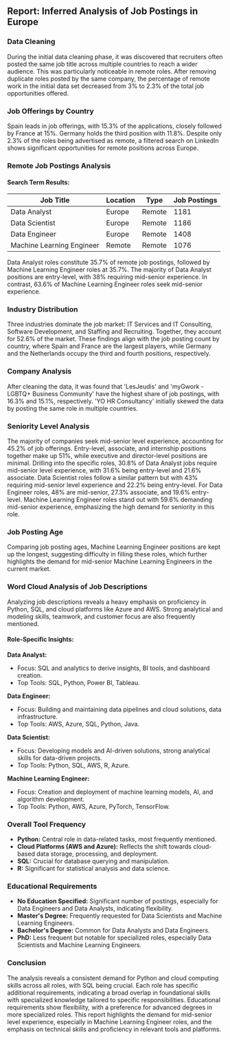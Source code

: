 ## Report: Inferred Analysis of Job Postings in Europe

### Data Cleaning
During the initial data cleaning phase, it was discovered that recruiters often posted the same job title across multiple countries to reach a wider audience. This was particularly noticeable in remote roles. After removing duplicate roles posted by the same company, the percentage of remote work in the initial data set decreased from 3% to 2.3% of the total job opportunities offered.

### Job Offerings by Country
Spain leads in job offerings, with 15.3% of the applications, closely followed by France at 15%. Germany holds the third position with 11.8%. Despite only 2.3% of the roles being advertised as remote, a filtered search on LinkedIn shows significant opportunities for remote positions across Europe.

### Remote Job Postings Analysis

#### Search Term Results:
| Job Title                | Location | Type   | Job Postings |
|--------------------------|----------|--------|--------------|
| Data Analyst             | Europe   | Remote | 1181         |
| Data Scientist           | Europe   | Remote | 1186         |
| Data Engineer            | Europe   | Remote | 1408         |
| Machine Learning Engineer| Remote   | Remote | 1076         |

Data Analyst roles constitute 35.7% of remote job postings, followed by Machine Learning Engineer roles at 35.7%. The majority of Data Analyst positions are entry-level, with 38% requiring mid-senior experience. In contrast, 63.6% of Machine Learning Engineer roles seek mid-senior experience.

### Industry Distribution
Three industries dominate the job market: IT Services and IT Consulting, Software Development, and Staffing and Recruiting. Together, they account for 52.6% of the market. These findings align with the job posting count by country, where Spain and France are the largest players, while Germany and the Netherlands occupy the third and fourth positions, respectively.

### Company Analysis
After cleaning the data, it was found that 'LesJeudis' and 'myGwork - LGBTQ+ Business Community' have the highest share of job postings, with 16.3% and 15.1%, respectively. 'YO HR Consultancy' initially skewed the data by posting the same role in multiple countries.

### Seniority Level Analysis
The majority of companies seek mid-senior level experience, accounting for 45.2% of job offerings. Entry-level, associate, and internship positions together make up 51%, while executive and director-level positions are minimal. Drilling into the specific roles, 30.8% of Data Analyst jobs require mid-senior level experience, with 31.6% being entry-level and 21.6% associate. Data Scientist roles follow a similar pattern but with 43% requiring mid-senior level experience and 22.2% being entry-level. For Data Engineer roles, 48% are mid-senior, 27.3% associate, and 19.6% entry-level. Machine Learning Engineer roles stand out with 59.6% demanding mid-senior experience, emphasizing the high demand for seniority in this role.

### Job Posting Age
Comparing job posting ages, Machine Learning Engineer positions are kept up the longest, suggesting difficulty in filling these roles, which further highlights the demand for mid-senior Machine Learning Engineers in the current market.

### Word Cloud Analysis of Job Descriptions
Analyzing job descriptions reveals a heavy emphasis on proficiency in Python, SQL, and cloud platforms like Azure and AWS. Strong analytical and modeling skills, teamwork, and customer focus are also frequently mentioned.

#### Role-Specific Insights:

**Data Analyst:**
- Focus: SQL and analytics to derive insights, BI tools, and dashboard creation.
- Top Tools: SQL, Python, Power BI, Tableau.

**Data Engineer:**
- Focus: Building and maintaining data pipelines and cloud solutions, data infrastructure.
- Top Tools: AWS, Azure, SQL, Python, Java.

**Data Scientist:**
- Focus: Developing models and AI-driven solutions, strong analytical skills for data-driven projects.
- Top Tools: Python, SQL, AWS, R, Azure.

**Machine Learning Engineer:**
- Focus: Creation and deployment of machine learning models, AI, and algorithm development.
- Top Tools: Python, AWS, Azure, PyTorch, TensorFlow.

### Overall Tool Frequency
- **Python:** Central role in data-related tasks, most frequently mentioned.
- **Cloud Platforms (AWS and Azure):** Reflects the shift towards cloud-based data storage, processing, and deployment.
- **SQL:** Crucial for database querying and manipulation.
- **R:** Significant for statistical analysis and data science.

### Educational Requirements
- **No Education Specified:** Significant number of postings, especially for Data Engineers and Data Analysts, indicating flexibility.
- **Master's Degree:** Frequently requested for Data Scientists and Machine Learning Engineers.
- **Bachelor's Degree:** Common for Data Analysts and Data Engineers.
- **PhD:** Less frequent but notable for specialized roles, especially Data Scientists and Machine Learning Engineers.

### Conclusion
The analysis reveals a consistent demand for Python and cloud computing skills across all roles, with SQL being crucial. Each role has specific additional requirements, indicating a broad overlap in foundational skills with specialized knowledge tailored to specific responsibilities. Educational requirements show flexibility, with a preference for advanced degrees in more specialized roles. This report highlights the demand for mid-senior level experience, especially in Machine Learning Engineer roles, and the emphasis on technical skills and proficiency in relevant tools and platforms.